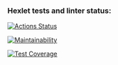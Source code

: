 ### Hexlet tests and linter status:
[![Actions Status](https://github.com/LevKrestuaninov/fullstack-javascript-project-4/workflows/hexlet-check/badge.svg)](https://github.com/LevKrestuaninov/fullstack-javascript-project-4/actions)

[![Maintainability](https://api.codeclimate.com/v1/badges/4c76222b3c2b86452d4c/maintainability)](https://codeclimate.com/github/LevKrestuaninov/fullstack-javascript-project-4/maintainability)

[![Test Coverage](https://api.codeclimate.com/v1/badges/4c76222b3c2b86452d4c/test_coverage)](https://codeclimate.com/github/LevKrestuaninov/fullstack-javascript-project-4/test_coverage)